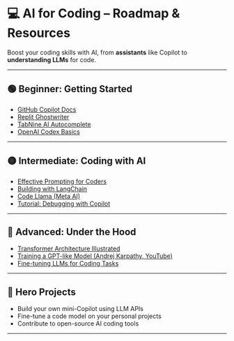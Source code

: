 # 💻 AI for Coding – Roadmap & Resources  

Boost your coding skills with AI, from **assistants** like Copilot to **understanding LLMs** for code.  

---

## 🟢 Beginner: Getting Started  
- [GitHub Copilot Docs](https://docs.github.com/en/copilot)  
- [Replit Ghostwriter](https://replit.com/site/ghostwriter)  
- [TabNine AI Autocomplete](https://www.tabnine.com/)  
- [OpenAI Codex Basics](https://platform.openai.com/docs/guides/code)  

---

## 🟡 Intermediate: Coding with AI  
- [Effective Prompting for Coders](https://learnprompting.org/docs/introduction/prompt_engineering)  
- [Building with LangChain](https://docs.langchain.com/)  
- [Code Llama (Meta AI)](https://ai.meta.com/research/publications/code-llama/)  
- [Tutorial: Debugging with Copilot](https://resources.github.com/copilot/)  

---

## 🔴 Advanced: Under the Hood  
- [Transformer Architecture Illustrated](https://jalammar.github.io/illustrated-transformer/)  
- [Training a GPT-like Model (Andrej Karpathy, YouTube)](https://www.youtube.com/watch?v=kCc8FmEb1nY)  
- [Fine-tuning LLMs for Coding Tasks](https://huggingface.co/docs/transformers/training)  

---

## 🦸 Hero Projects  
- Build your own mini-Copilot using LLM APIs  
- Fine-tune a code model on your personal projects  
- Contribute to open-source AI coding tools  

---

